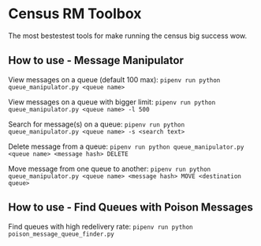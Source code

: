 # Census RM Toolbox

The most bestestest tools for make running the census big success wow.

## How to use - Message Manipulator

View messages on a queue (default 100 max):
   `pipenv run python queue_manipulator.py <queue name>`

View messages on a queue with bigger limit:
   `pipenv run python queue_manipulator.py <queue name> -l 500`
   
   
Search for message(s) on a queue:
   `pipenv run python queue_manipulator.py <queue name> -s <search text>`
   
   
Delete message from a queue:
   `pipenv run python queue_manipulator.py <queue name> <message hash> DELETE`
   
   
Move message from one queue to another:
   `pipenv run python queue_manipulator.py <queue name> <message hash> MOVE <destination queue>`
   
## How to use - Find Queues with Poison Messages

Find queues with high redelivery rate:
   `pipenv run python poison_message_queue_finder.py`